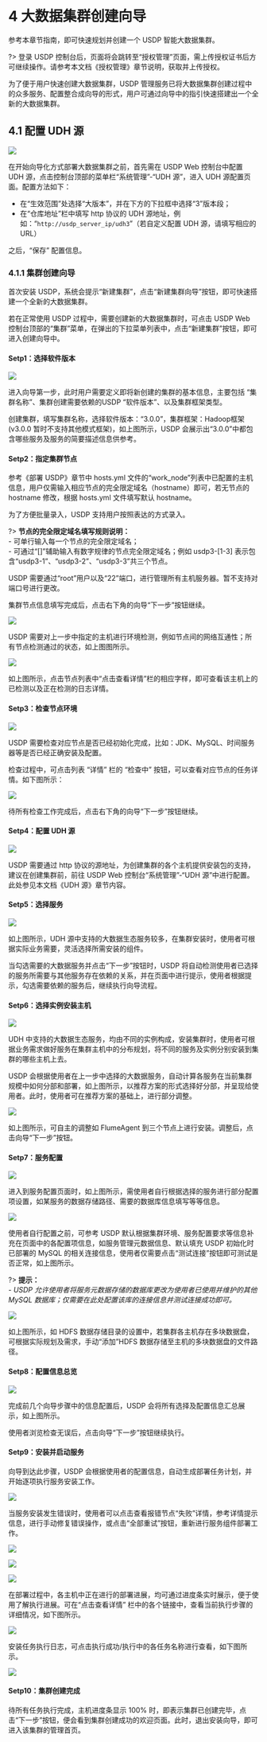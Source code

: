 # 4 大数据集群创建向导

参考本章节指南，即可快速规划并创建一个 USDP 智能大数据集群。

?> 登录 USDP 控制台后，页面将会跳转至“授权管理”页面，需上传授权证书后方可继续操作。请参考本文档《授权管理》章节说明，获取并上传授权。

为了便于用户快速创建大数据集群，USDP 管理服务已将大数据集群创建过程中的众多服务、配置整合成向导的形式，用户可通过向导中的指引快速搭建出一个全新的大数据集群。

## 4.1 配置 UDH 源

![](../../images/3.0.0-unopened/userguide/1st_cluster/137421082.png)

在开始向导化方式部署大数据集群之前，首先需在 USDP Web 控制台中配置 UDH 源，点击控制台顶部的菜单栏“系统管理”-“UDH 源”，进入 UDH 源配置页面。配置方法如下：

- 在“生效范围”处选择“大版本”，并在下方的下拉框中选择“3”版本段；
- 在“仓库地址”栏中填写 http 协议的 UDH 源地址，例如：“`http://usdp_server_ip/udh3`”（若自定义配置 UDH 源，请填写相应的 URL）

之后，“保存” 配置信息。

### 4.1.1 集群创建向导

首次安装 USDP，系统会提示“新建集群”，点击“新建集群向导”按钮，即可快速搭建一个全新的大数据集群。

若在正常使用 USDP 过程中，需要创建新的大数据集群时，可点击 USDP Web 控制台顶部的“集群”菜单，在弹出的下拉菜单列表中，点击“新建集群”按钮，即可进入创建向导中。

#### Setp1：选择软件版本

![](../../images/3.0.0-unopened/userguide/1st_cluster/487193926.png)

进入向导第一步，此时用户需要定义即将新创建的集群的基本信息，主要包括 “集群名称”、集群创建需要依赖的USDP “软件版本”、以及集群框架类型。

创建集群，填写集群名称，选择软件版本：“3.0.0”，集群框架：Hadoop框架 (v3.0.0 暂时不支持其他模式框架)，如上图所示，USDP 会展示出“3.0.0”中都包含哪些服务及服务的简要描述信息供参考。

#### Setp2：指定集群节点

参考《部署 USDP》章节中 hosts.yml 文件的“work_node”列表中已配置的主机信息，用户仅需输入相应节点的完全限定域名（hostname）即可，若无节点的 hostname 修改，根据 hosts.yml 文件填写默认 hostname。

为了方便批量录入，USDP 支持用户按照表达的方式录入。

?> **节点的完全限定域名填写规则说明：**</br>- 可单行输入每一个节点的完全限定域名；</br>- 可通过“[]”辅助输入有数字规律的节点完全限定域名；例如 usdp3-[1-3] 表示包含“usdp3-1”、“usdp3-2”、“usdp3-3”共三个节点。

USDP 需要通过“root”用户以及“22”端口，进行管理所有主机服务器。暂不支持对端口号进行更改。

集群节点信息填写完成后，点击右下角的向导“下一步”按钮继续。

![](../../images/3.0.0-unopened/userguide/1st_cluster/1712961371.png)

USDP 需要对上一步中指定的主机进行环境检测，例如节点间的网络互通性；所有节点检测通过的状态，如上图图所示。

![](../../images/3.0.0-unopened/userguide/1st_cluster/1610583856.png)

如上图所示，点击节点列表中“点击查看详情”栏的相应字样，即可查看该主机上的已检测以及正在检测的日志详情。

#### Setp3：检查节点环境

![](../../images/3.0.0-unopened/userguide/1st_cluster/496956875.png)

USDP 需要检查对应节点是否已经初始化完成，比如：JDK、MySQL、时间服务器等是否已经正确安装及配置。

检查过程中，可点击列表 “详情” 栏的 “检查中” 按钮，可以查看对应节点的任务详情。如下图所示：

![](../../images/3.0.0-unopened/userguide/1st_cluster/965790338.png)

待所有检查工作完成后，点击右下角的向导“下一步”按钮继续。

#### Setp4：配置 UDH 源

![](../../images/3.0.0-unopened/userguide/1st_cluster/3506753823.png)

USDP 需要通过 http 协议的源地址，为创建集群的各个主机提供安装包的支持，建议在创建集群前，前往 USDP Web 控制台“系统管理”-“UDH 源”中进行配置。此处参见本文档《UDH 源》章节内容。

#### Setp5：选择服务

![](../../images/3.0.0-unopened/userguide/1st_cluster/2690047940.png)

如上图所示，UDH 源中支持的大数据生态服务较多，在集群安装时，使用者可根据实际业务需要，灵活选择所需安装的组件。

当勾选需要的大数据服务并点击“下一步”按钮时，USDP 将自动检测使用者已选择的服务所需要与其他服务存在依赖的关系，并在页面中进行提示，使用者根据提示，勾选需要依赖的服务后，继续执行向导流程。

#### Setp6：选择实例安装主机

![](../../images/3.0.0-unopened/userguide/1st_cluster/3401152911.png)

UDH 中支持的大数据生态服务，均由不同的实例构成，安装集群时，使用者可根据业务需求做好服务在集群主机中的分布规划，将不同的服务及实例分别安装到集群的哪些主机上去。

USDP 会根据使用者在上一步中选择的大数据服务，自动计算各服务在当前集群规模中如何分部和部署，如上图所示，以推荐方案的形式选择好分部，并呈现给使用者。此时，使用者可在推荐方案的基础上，进行部分调整。

![](../../images/3.0.0-unopened/userguide/1st_cluster/2696668620.png)

如上图所示，可自主的调整如 FlumeAgent 到三个节点上进行安装。调整后，点击向导“下一步”按钮。

#### Setp7：服务配置

![](../../images/3.0.0-unopened/userguide/1st_cluster/306614447.png)

进入到服务配置页面时，如上图所示，需使用者自行根据选择的服务进行部分配置项设置，如某服务的数据存储路径、需要的数据库信息填写等等信息。

![](../../images/3.0.0-unopened/userguide/1st_cluster/3869506935.png)

使用者自行配置之前，可参考 USDP 默认根据集群环境、服务配置要求等信息补充在页面中的各配置项信息，如服务管理元数据信息、默认填充 USDP 初始化时已部署的 MySQL 的相关连接信息，使用者仅需要点击“测试连接”按钮即可测试是否正常，如上图所示。

?> **提示：**</br>- *USDP* *允许使用者将服务元数据存储的数据库更改为使用者已使用并维护的其他* *MySQL* *数据库；仅需要在此处配置该库的连接信息并测试连接成功即可。*

![](../../images/3.0.0-unopened/userguide/1st_cluster/2736559223.png)

如上图所示，如 HDFS 数据存储目录的设置中，若集群各主机存在多块数据盘，可根据实际规划及需求，手动“添加”HDFS 数据存储至主机的多块数据盘的文件路径。

#### Setp8：配置信息总览

![](../../images/3.0.0-unopened/userguide/1st_cluster/1780720611.png)

完成前几个向导步骤中的信息配置后，USDP 会将所有选择及配置信息汇总展示，如上图所示。

使用者浏览检查无误后，点击向导“下一步”按钮继续执行。

#### Setp9：安装并启动服务

向导到达此步骤，USDP 会根据使用者的配置信息，自动生成部署任务计划，并开始逐项执行服务安装工作。

![](../../images/3.0.0-unopened/userguide/1st_cluster/662699786.png)

当服务安装发生错误时，使用者可以点击查看报错节点“失败”详情，参考详情提示信息，进行手动修复错误操作，或点击“全部重试”按钮，重新进行服务组件部署工作。

![](../../images/3.0.0-unopened/userguide/1st_cluster/240381410.png)

![](../../images/3.0.0-unopened/userguide/1st_cluster/2143462699.png)

![](../../images/3.0.0-unopened/userguide/1st_cluster/3447849548.png)

在部署过程中，各主机中正在进行的部署进展，均可通过进度条实时展示，便于使用了解执行进展。可在“点击查看详情” 栏中的各个链接中，查看当前执行步骤的详细情况，如下图所示。

![](../../images/3.0.0-unopened/userguide/1st_cluster/3959035815.png)

安装任务执行日志，可点击执行成功/执行中的各任务名称进行查看，如下图所示。

![](../../images/3.0.0-unopened/userguide/1st_cluster/1101201484.png)

#### Setp10：集群创建完成

待所有任务执行完成，主机进度条显示 100% 时，即表示集群已创建完毕，点击“下一步”按钮，便会看到集群创建成功的欢迎页面。此时，退出安装向导，即可进入该集群的管理首页。

